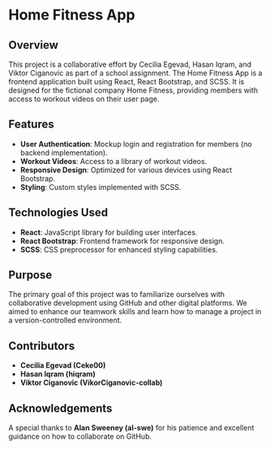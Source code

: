 # Home Fitness App

## Overview
This project is a collaborative effort by Cecilia Egevad, Hasan Iqram, and Viktor Ciganovic as part of a school assignment. The Home Fitness App is a frontend application built using React, React Bootstrap, and SCSS. It is designed for the fictional company Home Fitness, providing members with access to workout videos on their user page.

## Features
- **User Authentication**: Mockup login and registration for members (no backend implementation).
- **Workout Videos**: Access to a library of workout videos.
- **Responsive Design**: Optimized for various devices using React Bootstrap.
- **Styling**: Custom styles implemented with SCSS.

## Technologies Used
- **React**: JavaScript library for building user interfaces.
- **React Bootstrap**: Frontend framework for responsive design.
- **SCSS**: CSS preprocessor for enhanced styling capabilities.

## Purpose
The primary goal of this project was to familiarize ourselves with collaborative development using GitHub and other digital platforms. We aimed to enhance our teamwork skills and learn how to manage a project in a version-controlled environment.

## Contributors
- **Cecilia Egevad (Ceke00)**
- **Hasan Iqram (hiqram)**
- **Viktor Ciganovic (VikorCiganovic-collab)**

## Acknowledgements
A special thanks to **Alan Sweeney (al-swe)** for his patience and excellent guidance on how to collaborate on GitHub.